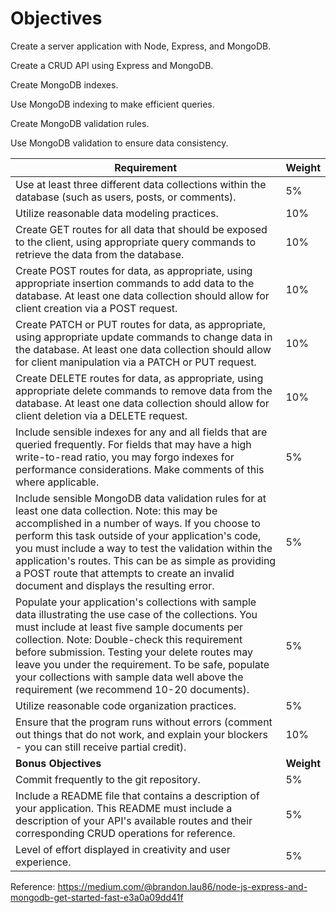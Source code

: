 # Objectives

Create a server application with Node, Express, and MongoDB.

Create a CRUD API using Express and MongoDB.

Create MongoDB indexes.

Use MongoDB indexing to make efficient queries.

Create MongoDB validation rules.

Use MongoDB validation to ensure data consistency.

| Requirement | Weight |
|-------------|--------|
| Use at least three different data collections within the database (such as users, posts, or comments). | 5% |
| Utilize reasonable data modeling practices. | 10% |
| Create GET routes for all data that should be exposed to the client, using appropriate query commands to retrieve the data from the database. | 10% |
| Create POST routes for data, as appropriate, using appropriate insertion commands to add data to the database. At least one data collection should allow for client creation via a POST request. | 10% |
| Create PATCH or PUT routes for data, as appropriate, using appropriate update commands to change data in the database. At least one data collection should allow for client manipulation via a PATCH or PUT request. | 10% |
| Create DELETE routes for data, as appropriate, using appropriate delete commands to remove data from the database. At least one data collection should allow for client deletion via a DELETE request. | 10% |
| Include sensible indexes for any and all fields that are queried frequently. For fields that may have a high write-to-read ratio, you may forgo indexes for performance considerations. Make comments of this where applicable. | 5% |
| Include sensible MongoDB data validation rules for at least one data collection. Note: this may be accomplished in a number of ways. If you choose to perform this task outside of your application's code, you must include a way to test the validation within the application's routes. This can be as simple as providing a POST route that attempts to create an invalid document and displays the resulting error. | 5% |
| Populate your application's collections with sample data illustrating the use case of the collections. You must include at least five sample documents per collection. Note: Double-check this requirement before submission. Testing your delete routes may leave you under the requirement. To be safe, populate your collections with sample data well above the requirement (we recommend 10-20 documents). | 5% |
| Utilize reasonable code organization practices. | 5% |
| Ensure that the program runs without errors (comment out things that do not work, and explain your blockers - you can still receive partial credit). | 10% |
| **Bonus Objectives** | **Weight** |
| Commit frequently to the git repository. | 5% |
| Include a README file that contains a description of your application. This README must include a description of your API's available routes and their corresponding CRUD operations for reference. | 5% |
| Level of effort displayed in creativity and user experience. | 5% |


Reference: https://medium.com/@brandon.lau86/node-js-express-and-mongodb-get-started-fast-e3a0a09dd41f